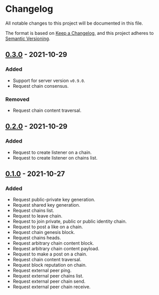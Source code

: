 # Changelog

All notable changes to this project will be documented in this file.

The format is based on [Keep a Changelog](https://keepachangelog.com/en/1.0.0/),
and this project adheres to [Semantic Versioning](https://semver.org/spec/v2.0.0.html).

## [0.3.0] - 2021-10-29

### Added

- Support for server version `v0.9.0`.
- Request chain consensus.

### Removed

- Request chain content traversal.

## [0.2.0] - 2021-10-29

### Added

- Request to create listener on a chain.
- Request to create listener on chains list.

## [0.1.0] - 2021-10-27

### Added

- Request public-private key generation.
- Request shared key generation.
- Request chains list.
- Request to leave chain.
- Request to join private, public or public identity chain.
- Request to post a like on a chain.
- Request chain genesis block.
- Request chains heads.
- Request arbitrary chain content block.
- Request arbitrary chain content payload.
- Request to make a post on a chain.
- Request chain content traversal.
- Request block reputation on chain.
- Request external peer ping.
- Request external peer chains list.
- Request external peer chain send.
- Request external peer chain receive.

[Unreleased]: https://github.com/lrabbt/freechains-rs/compare/v0.3.0...master
[0.3.0]: https://github.com/lrabbt/freechains-rs/compare/v0.2.0...v0.3.0
[0.2.0]: https://github.com/lrabbt/freechains-rs/compare/v0.1.0...v0.2.0
[0.1.0]: https://github.com/lrabbt/freechains-rs/releases/tag/v0.1.0
